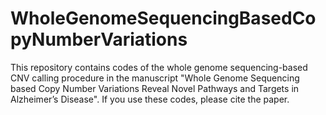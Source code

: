 # WholeGenomeSequencingBasedCopyNumberVariations
This repository contains codes of the whole genome sequencing-based CNV calling procedure in the manuscript "Whole Genome Sequencing based Copy Number Variations Reveal Novel Pathways and Targets  in Alzheimer’s Disease".
If you use these codes, please cite the paper.
